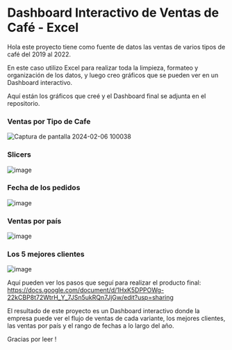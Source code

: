 # Dashboard Interactivo de Ventas de Café - Excel

Hola este proyecto tiene como fuente de datos las ventas de varios tipos de café del 2019 al 2022.

En este caso utilizo Excel para realizar toda la limpieza, formateo y organización de los datos, y luego creo gráficos que se pueden ver en un Dashboard interactivo.

Aquí están los gráficos que creé y el Dashboard final se adjunta en el repositorio.


### Ventas por Tipo de Cafe 
![Captura de pantalla 2024-02-06 100038](https://github.com/NicoGit333/Coffee-Sales-PJ---Excel/assets/109071671/117d3ab4-1101-46b6-a7e0-91d602c646b7)


### Slicers

![image](https://github.com/NicoGit333/Coffee-Sales-PJ---Excel/assets/109071671/05c697e7-f5fd-4f97-a041-83533cd4287c)


### Fecha de los pedidos

![image](https://github.com/NicoGit333/Coffee-Sales-PJ---Excel/assets/109071671/25299635-d771-4017-8c34-b4d3b464670f)


### Ventas por país

![image](https://github.com/NicoGit333/Coffee-Sales-PJ---Excel/assets/109071671/9a850b86-b6f3-478c-b7c3-185d2e12df31)


### Los 5 mejores clientes 

![image](https://github.com/NicoGit333/Coffee-Sales-PJ---Excel/assets/109071671/8901c5cc-e94a-4952-b83c-07e607f34501)





Aquí pueden ver los pasos que seguí para realizar el producto final: https://docs.google.com/document/d/1HxK5DPPOWg-22kCBP8t72WtrH_Y_7JSn5ukRQn7JjGw/edit?usp=sharing

El resultado de este proyecto es un Dashboard interactivo donde la empresa puede ver el flujo de ventas de cada variante, los mejores clientes, las ventas por país y el rango de fechas a lo largo del año.

Gracias por leer !
